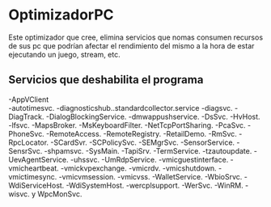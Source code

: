 OptimizadorPC
=============

Este optimizador que cree, elimina servicios que nomas consumen recursos de sus pc que podrían afectar el rendimiento del mismo a la hora de estar ejecutando un juego, stream, etc.

## Servicios que deshabilita el programa
-AppVClient\
-autotimesvc.
-diagnosticshub..standardcollector.service
-diagsvc.
-DiagTrack.
-DialogBlockingService.
-dmwappushservice.
-DsSvc.
-HvHost.
-lfsvc.
-MapsBroker.
-MsKeyboardFilter.
-NetTcpPortSharing.
-PcaSvc.
-PhoneSvc.
-RemoteAccess.
-RemoteRegistry.
-RetailDemo.
-RmSvc.
-RpcLocator.
-SCardSvr.
-SCPolicySvc.
-SEMgrSvc.
-SensorService.
-SensrSvc.
-shpamsvc.
-SysMain.
-TapiSrv.
-TermService.
-tzautoupdate.
-UevAgentService.
-uhssvc.
-UmRdpService.
-vmicguestinterface.
-vmicheartbeat.
-vmickvpexchange.
-vmicrdv.
-vmicshutdown.
-vmictimesync.
-vmicvmsession.
-vmicvss.
-WalletService.
-WbioSrvc.
-WdiServiceHost.
-WdiSystemHost.
-wercplsupport.
-WerSvc.
-WinRM.
-wisvc. y WpcMonSvc.
